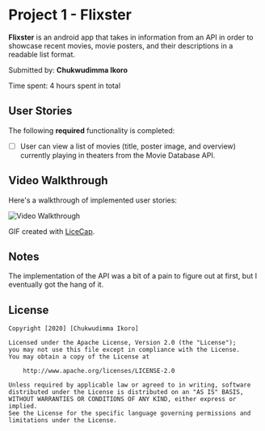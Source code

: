 # Project 1 - Flixster

**Flixster** is an android app that takes in information from an API in order to showcase recent movies, movie posters, and their descriptions in a readable list format.

Submitted by: **Chukwudimma Ikoro**

Time spent: 4 hours spent in total

## User Stories

The following **required** functionality is completed:

* [ ] User can view a list of movies (title, poster image, and overview) currently playing in theaters from the Movie Database API.

## Video Walkthrough

Here's a walkthrough of implemented user stories:

<img src='FlixsterWalkthrough.gif' title='Video Walkthrough' width='' alt='Video Walkthrough' />

GIF created with [LiceCap](http://www.cockos.com/licecap/).

## Notes

The implementation of the API was a bit of a pain to figure out at first, but I eventually got the hang of it.

## License

    Copyright [2020] [Chukwudimma Ikoro]

    Licensed under the Apache License, Version 2.0 (the "License");
    you may not use this file except in compliance with the License.
    You may obtain a copy of the License at

        http://www.apache.org/licenses/LICENSE-2.0

    Unless required by applicable law or agreed to in writing, software
    distributed under the License is distributed on an "AS IS" BASIS,
    WITHOUT WARRANTIES OR CONDITIONS OF ANY KIND, either express or implied.
    See the License for the specific language governing permissions and
    limitations under the License.
